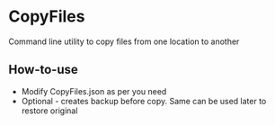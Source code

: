 # CopyFiles
Command line utility to copy files from one location to another

## How-to-use
* Modify CopyFiles.json as per you need
* Optional - creates backup before copy. Same can be used later to restore original
